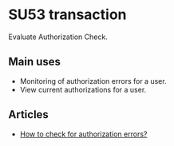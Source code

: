 # SU53 transaction

Evaluate Authorization Check.

## Main uses

- Monitoring of authorization errors for a user.
- View current authorizations for a user.

## Articles

- [How to check for authorization errors?](../../articles/authorizations/check-for-authorization-errors.md)

